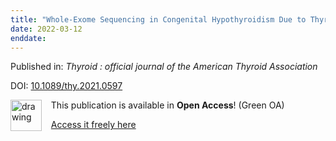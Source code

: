 ```yaml
---
title: "Whole-Exome Sequencing in Congenital Hypothyroidism Due to Thyroid Dysgenesis."
date: 2022-03-12
enddate:
---
```


Published in: *Thyroid : official journal of the American Thyroid Association*

DOI: [10.1089/thy.2021.0597](https://doi.org/10.1089/thy.2021.0597)

<img src="https://upload.wikimedia.org/wikipedia/commons/thumb/9/90/Open_Access_logo_PLoS_white_green.svg/576px-Open_Access_logo_PLoS_white_green.svg.png" alt="drawing" width="50" align="left"/> &nbsp;&nbsp;&nbsp;This publication is available in **Open Access**! (Green OA)

&nbsp;&nbsp;&nbsp;[Access it freely here](https://www.ncbi.nlm.nih.gov/pmc/articles/PMC9145262
)

